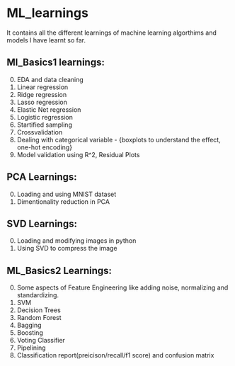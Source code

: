 # ML_learnings
It contains all the different learnings of machine learning algorthims and models I have learnt so far.

## Ml_Basics1 learnings:

0. EDA and data cleaning
1. Linear regression
2. Ridge regression
3. Lasso regression
4. Elastic Net regression
5. Logistic regression
6. Startified sampling
7. Crossvalidation
8. Dealing with categorical variable - {boxplots to understand the effect, one-hot encoding}
9. Model validation using R^2, Residual Plots


## PCA Learnings:

0. Loading and using MNIST dataset
1. Dimentionality reduction in PCA

## SVD Learnings:

0. Loading and modifying images in python
1. Using SVD to compress the image

## ML_Basics2 Learnings:

0. Some aspects of Feature Engineering like adding noise, normalizing and standardizing.
1. SVM
2. Decision Trees
3. Random Forest
4. Bagging
5. Boosting
6. Voting Classifier
7. Pipelining
8. Classification report(preicison/recall/f1 score) and confusion matrix
